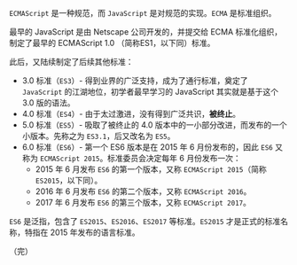 `ECMAScript` 是一种规范，而 `JavaScript` 是对规范的实现。`ECMA` 是标准组织。

最早的 JavaScript 是由 Netscape 公司开发的，并提交给 ECMA 标准化组织，制定了最早的 ECMAScript 1.0 （简称ES1，以下同）标准。

此后，又陆续制定了后续其他标准：

- 3.0 标准（`ES3`）- 得到业界的广泛支持，成为了通行标准，奠定了 `JavaScript` 的江湖地位，初学者最早学习的 JavaScript 其实就是基于这个 3.0 版的语法。
- 4.0 标准（`ES4`）- 由于太过激进，没有得到广泛共识，**被终止**。
- 5.0 标准（`ES5`）- 吸取了被终止的 4.0 版本中的一小部分改进，而发布的一个小版本。先称之为 `ES3.1`，后又改名为 `ES5`。
- 6.0 标准（`ES6`）- 第一个 ES6 版本是在 2015 年 6 月份发布的，因此 `ES6` 又称为 `ECMAScript 2015`。标准委员会决定每年 6 月份发布一次：
  - 2015 年 6 月发布 `ES6` 的第一个版本，又称 `ECMAScript 2015`（简称 `ES2015`，以下同）。
  - 2016 年 6 月发布 `ES6` 的第二个版本，又称 `ECMAScript 2016`。
  - 2017 年 6 月发布 `ES6` 的第三个版本，又称 `ECMAScript 2017`。

`ES6` 是泛指，包含了 `ES2015`、`ES2016`、`ES2017` 等标准。`ES2015` 才是正式的标准名称，特指在 2015 年发布的语言标准。



（完）